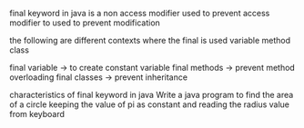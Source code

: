 final keyword in  java is a  non access modifier used to prevent access modifier to used to prevent modification

the following are different contexts where the final is used 
variable 
method 
class

final variable -> to create constant variable
final methods -> prevent method overloading
final classes -> prevent inheritance 

characteristics of final keyword in java 
Write a java program to find the area of a circle keeping the value of pi as constant and reading the radius value from keyboard

